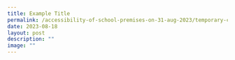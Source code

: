 ```yaml
---
title: Example Title
permalink: /accessibility-of-school-premises-on-31-aug-2023/temporary-closure/permalink/
date: 2023-08-18
layout: post
description: ""
image: ""
---
```

